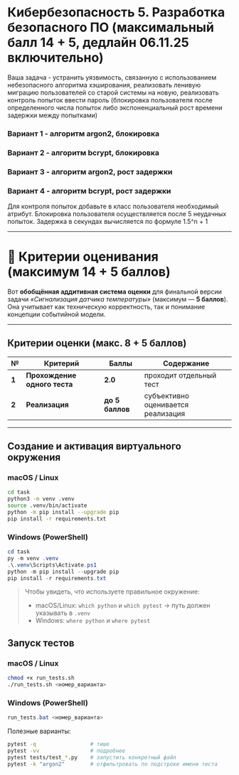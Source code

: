 # Кибербезопасность 5. Разработка безопасного ПО (максимальный балл 14 + 5, дедлайн 06.11.25 включительно)

Ваша задача - устранить уязвимость, связанную с использованием небезопасного алгоритма хэширования, реализовать ленивую миграцию пользователей со старой системы на новую, реализовать контроль попыток ввести пароль (блокировка пользователя после определенного числа попыток либо экспоненциальный рост времени задержки между попытками)

### Вариант 1 - алгоритм argon2, блокировка
### Вариант 2 - алгоритм bcrypt, блокировка
### Вариант 3 - алгоритм argon2, рост задержки
### Вариант 4 - алгоритм bcrypt, рост задержки

Для контроля попыток добавьте в класс пользователя необходимый атрибут.
Блокировка пользователя осуществляется после 5 неудачных попыток.
Задержка в секундах вычисляется по формуле 1.5^n + 1

---

# 💯 Критерии оценивания (максимум 14 + 5 баллов)

Вот **обобщённая аддитивная система оценки** для финальной версии задачи *«Сигнализация датчика температуры»* (максимум — **5 баллов**).
Она учитывает как техническую корректность, так и понимание концепции событийной модели.

---

## Критерии оценки (макс. 8 + 5 баллов)

| №     | Критерий                                  | Баллы                                                                                                                                                                           | Содержание   |
| ----- | ----------------------------------------- | ------------------------------------------------------------------------------------------------------------------------------------------------------------------------------------ | ------- |
| **1** | **Прохождение одного теста** | **2.0** | проходит отдельный тест |
| **2** | **Реализация**                                   | **до 5 баллов** | субъективно оценивается реализация |

---


## Создание и активация виртуального окружения

### macOS / Linux

```bash
cd task
python3 -m venv .venv
source .venv/bin/activate
python -m pip install --upgrade pip
pip install -r requirements.txt
```

### Windows (PowerShell)

```powershell
cd task
py -m venv .venv
.\.venv\Scripts\Activate.ps1
python -m pip install --upgrade pip
pip install -r requirements.txt
```

> Чтобы увидеть, что используете правильное окружение:
>
> * macOS/Linux: `which python` и `which pytest` → путь должен указывать в `.venv`
> * Windows: `where python` и `where pytest`

## Запуск тестов

### macOS / Linux
```bash
chmod +x run_tests.sh
./run_tests.sh <номер_варианта>
```

### Windows (PowerShell)
```powershell
run_tests.bat <номер_варианта>
```

Полезные варианты:

```bash
pytest -q                 # тише
pytest -vv                # подробнее
pytest tests/test_*.py    # запустить конкретный файл
pytest -k "argon2"        # отфильтровать по подстроке имени теста
```
